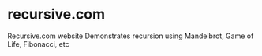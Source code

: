 # recursive.com
Recursive.com website
Demonstrates recursion using Mandelbrot, Game of Life, Fibonacci, etc

